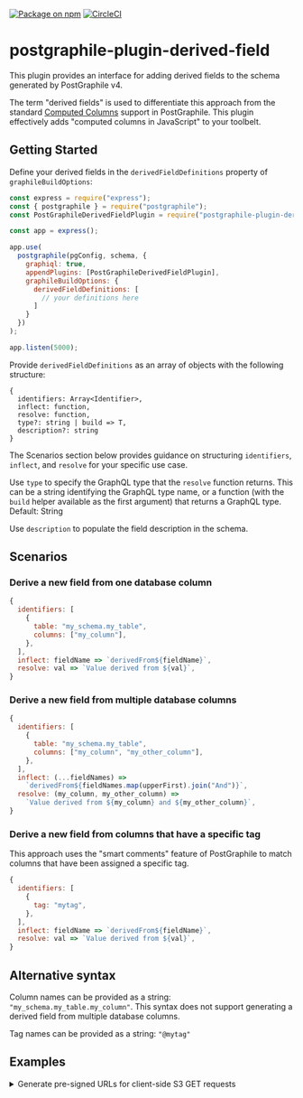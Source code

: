 [![Package on npm](https://img.shields.io/npm/v/postgraphile-plugin-derived-field.svg)](https://www.npmjs.com/package/postgraphile-plugin-derived-field) [![CircleCI](https://circleci.com/gh/graphile-contrib/postgraphile-plugin-derived-field.svg?style=svg)](https://circleci.com/gh/graphile-contrib/postgraphile-plugin-derived-field)

# postgraphile-plugin-derived-field

This plugin provides an interface for adding derived fields <!--and wrapping existing resolvers--> to the schema generated by PostGraphile v4.

The term "derived fields" is used to differentiate this approach from the standard [Computed Columns](https://www.graphile.org/postgraphile/computed-columns/) support in PostGraphile.  This plugin effectively adds "computed columns in JavaScript" to your toolbelt.

## Getting Started

Define your derived fields in the `derivedFieldDefinitions` property of `graphileBuildOptions`:

``` js
const express = require("express");
const { postgraphile } = require("postgraphile");
const PostGraphileDerivedFieldPlugin = require("postgraphile-plugin-derived-field");

const app = express();

app.use(
  postgraphile(pgConfig, schema, {
    graphiql: true,
    appendPlugins: [PostGraphileDerivedFieldPlugin],
    graphileBuildOptions: {
      derivedFieldDefinitions: [
        // your definitions here
      ]
    }
  })
);

app.listen(5000);
```

Provide `derivedFieldDefinitions` as an array of objects with the following structure:

```
{
  identifiers: Array<Identifier>,
  inflect: function,
  resolve: function,
  type?: string | build => T,
  description?: string
}
```
The Scenarios section below provides guidance on structuring `identifiers`, `inflect`, and `resolve` for your specific use case.

Use `type` to specify the GraphQL type that the `resolve` function returns. This can be a string identifying the GraphQL type name, or a function (with the `build` helper available as the first argument) that returns a GraphQL type. Default: String

Use `description` to populate the field description in the schema.

## Scenarios

### Derive a new field from one database column

``` js
{
  identifiers: [
    {
      table: "my_schema.my_table",
      columns: ["my_column"],
    },
  ],
  inflect: fieldName => `derivedFrom${fieldName}`,
  resolve: val => `Value derived from ${val}`,
}
```

### Derive a new field from multiple database columns

``` js
{
  identifiers: [
    {
      table: "my_schema.my_table",
      columns: ["my_column", "my_other_column"],
    },
  ],
  inflect: (...fieldNames) =>
    `derivedFrom${fieldNames.map(upperFirst).join("And")}`,
  resolve: (my_column, my_other_column) =>
    `Value derived from ${my_column} and ${my_other_column}`,
}
```

### Derive a new field from columns that have a specific tag

This approach uses the "smart comments" feature of PostGraphile to match columns that have been assigned a specific tag.

``` js
{
  identifiers: [
    {
      tag: "mytag",
    },
  ],
  inflect: fieldName => `derivedFrom${fieldName}`,
  resolve: val => `Value derived from ${val}`,
}
```

<!--### Wrap one or more existing fields

To wrap existing fields with additional resolver logic, simply exclude the `inflect` parameter.-->

## Alternative syntax

Column names can be provided as a string: `"my_schema.my_table.my_column"`.  This syntax does not support generating a derived field from multiple database columns.

Tag names can be provided as a string: `"@mytag"`

## Examples

<details>

<summary>Generate pre-signed URLs for client-side S3 GET requests</summary>

``` js
const express = require("express");
const { postgraphile } = require("postgraphile");
const PostGraphileDerivedFieldPlugin = require("postgraphile-plugin-derived-field");

const AWS = require("aws-sdk");
const s3 = new AWS.S3();
const bucket = "postgraphile-plugin-test";

const app = express();

app.use(
  postgraphile(pgConfig, schema, {
    graphiql: true,
    appendPlugins: [PostGraphileDerivedFieldPlugin],
    graphileBuildOptions: {
      derivedFieldDefinitions: [
        {
          identifiers: ["my_schema.my_table.my_column"],
          inflect: fieldName => `${fieldName}SignedUrl`,
          resolve: val => s3.getSignedUrl('getObject', {Bucket: bucket, Key: val, Expires: 900})
        }
      ]
    }
  })
);

app.listen(5000);
```

</details>
